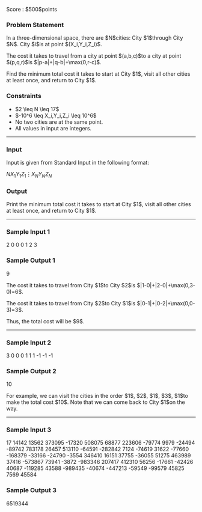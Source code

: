 
<div>

<span>

<span>

<p>
Score : $500$points
</p>

<div>

<section>

### **Problem Statement**

<p>
In a three-dimensional space, there are $N$cities: City $1$through City $N$. City $i$is at point $(X_i,Y_i,Z_i)$.
</p>

<p>
The cost it takes to travel from a city at point $(a,b,c)$to a city at point $(p,q,r)$is $|p-a|+|q-b|+\max(0,r-c)$.
</p>

<p>
Find the minimum total cost it takes to start at City $1$, visit all other cities at least once, and return to City $1$.
</p>

</section>

</div>

<div>

<section>

### **Constraints**

<ul>

<li>
$2 \leq N \leq 17$
</li>

<li>
$-10^6 \leq X_i,Y_i,Z_i \leq 10^6$
</li>

<li>
No two cities are at the same point.
</li>

<li>
All values in input are integers.
</li>

</ul>

</section>

</div>

---

<div>

<div>

<section>

### **Input**

<p>
Input is given from Standard Input in the following format:
</p>

<div>

$N$$X_1$$Y_1$$Z_1$$\vdots$$X_N$$Y_N$$Z_N$
</div>

</section>

</div>

<div>

<section>

### **Output**

<p>
Print the minimum total cost it takes to start at City $1$, visit all other cities at least once, and return to City $1$.
</p>

</section>

</div>

</div>

---

<div>

<section>

### **Sample Input 1**

<div>

2
0 0 0
1 2 3

</div>

</section>

</div>

<div>

<section>

### **Sample Output 1**

<div>

9

</div>

<p>
The cost it takes to travel from City $1$to City $2$is $|1-0|+|2-0|+\max(0,3-0)=6$.
</p>

<p>
The cost it takes to travel from City $2$to City $1$is $|0-1|+|0-2|+\max(0,0-3)=3$.
</p>

<p>
Thus, the total cost will be $9$.
</p>

</section>

</div>

---

<div>

<section>

### **Sample Input 2**

<div>

3
0 0 0
1 1 1
-1 -1 -1

</div>

</section>

</div>

<div>

<section>

### **Sample Output 2**

<div>

10

</div>

<p>
For example, we can visit the cities in the order $1$, $2$, $1$, $3$, $1$to make the total cost $10$. Note that we can come back to City $1$on the way.
</p>

</section>

</div>

---

<div>

<section>

### **Sample Input 3**

<div>

17
14142 13562 373095
-17320 508075 68877
223606 -79774 9979
-24494 -89742 783178
26457 513110 -64591
-282842 7124 -74619
31622 -77660 -168379
-33166 -24790 -3554
346410 16151 37755
-36055 51275 463989
37416 -573867 73941
-3872 -983346 207417
412310 56256 -17661
-42426 40687 -119285
43588 -989435 -40674
-447213 -59549 -99579
45825 7569 45584

</div>

</section>

</div>

<div>

<section>

### **Sample Output 3**

<div>

6519344

</div>

</section>

</div>

</span>

</span>

</div>
